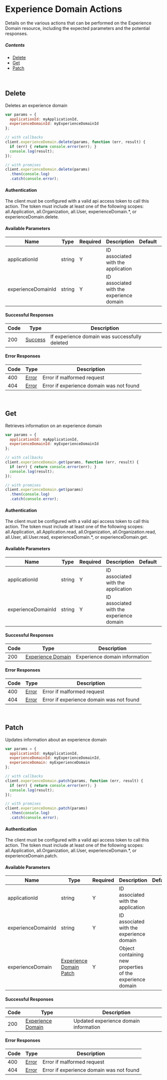 # Experience Domain Actions

Details on the various actions that can be performed on the
Experience Domain resource, including the expected
parameters and the potential responses.

##### Contents

*   [Delete](#delete)
*   [Get](#get)
*   [Patch](#patch)

<br/>

## Delete

Deletes an experience domain

```javascript
var params = {
  applicationId: myApplicationId,
  experienceDomainId: myExperienceDomainId
};

// with callbacks
client.experienceDomain.delete(params, function (err, result) {
  if (err) { return console.error(err); }
  console.log(result);
});

// with promises
client.experienceDomain.delete(params)
  .then(console.log)
  .catch(console.error);
```

#### Authentication
The client must be configured with a valid api access token to call this
action. The token must include at least one of the following scopes:
all.Application, all.Organization, all.User, experienceDomain.*, or experienceDomain.delete.

#### Available Parameters

| Name | Type | Required | Description | Default | Example |
| ---- | ---- | -------- | ----------- | ------- | ------- |
| applicationId | string | Y | ID associated with the application |  | 575ec8687ae143cd83dc4a97 |
| experienceDomainId | string | Y | ID associated with the experience domain |  | 575ed78e7ae143cd83dc4aab |

#### Successful Responses

| Code | Type | Description |
| ---- | ---- | ----------- |
| 200 | [Success](_schemas.md#success) | If experience domain was successfully deleted |

#### Error Responses

| Code | Type | Description |
| ---- | ---- | ----------- |
| 400 | [Error](_schemas.md#error) | Error if malformed request |
| 404 | [Error](_schemas.md#error) | Error if experience domain was not found |

<br/>

## Get

Retrieves information on an experience domain

```javascript
var params = {
  applicationId: myApplicationId,
  experienceDomainId: myExperienceDomainId
};

// with callbacks
client.experienceDomain.get(params, function (err, result) {
  if (err) { return console.error(err); }
  console.log(result);
});

// with promises
client.experienceDomain.get(params)
  .then(console.log)
  .catch(console.error);
```

#### Authentication
The client must be configured with a valid api access token to call this
action. The token must include at least one of the following scopes:
all.Application, all.Application.read, all.Organization, all.Organization.read, all.User, all.User.read, experienceDomain.*, or experienceDomain.get.

#### Available Parameters

| Name | Type | Required | Description | Default | Example |
| ---- | ---- | -------- | ----------- | ------- | ------- |
| applicationId | string | Y | ID associated with the application |  | 575ec8687ae143cd83dc4a97 |
| experienceDomainId | string | Y | ID associated with the experience domain |  | 575ed78e7ae143cd83dc4aab |

#### Successful Responses

| Code | Type | Description |
| ---- | ---- | ----------- |
| 200 | [Experience Domain](_schemas.md#experience-domain) | Experience domain information |

#### Error Responses

| Code | Type | Description |
| ---- | ---- | ----------- |
| 400 | [Error](_schemas.md#error) | Error if malformed request |
| 404 | [Error](_schemas.md#error) | Error if experience domain was not found |

<br/>

## Patch

Updates information about an experience domain

```javascript
var params = {
  applicationId: myApplicationId,
  experienceDomainId: myExperienceDomainId,
  experienceDomain: myExperienceDomain
};

// with callbacks
client.experienceDomain.patch(params, function (err, result) {
  if (err) { return console.error(err); }
  console.log(result);
});

// with promises
client.experienceDomain.patch(params)
  .then(console.log)
  .catch(console.error);
```

#### Authentication
The client must be configured with a valid api access token to call this
action. The token must include at least one of the following scopes:
all.Application, all.Organization, all.User, experienceDomain.*, or experienceDomain.patch.

#### Available Parameters

| Name | Type | Required | Description | Default | Example |
| ---- | ---- | -------- | ----------- | ------- | ------- |
| applicationId | string | Y | ID associated with the application |  | 575ec8687ae143cd83dc4a97 |
| experienceDomainId | string | Y | ID associated with the experience domain |  | 575ed78e7ae143cd83dc4aab |
| experienceDomain | [Experience Domain Patch](_schemas.md#experience-domain-patch) | Y | Object containing new properties of the experience domain |  | [Experience Domain Patch Example](_schemas.md#experience-domain-patch-example) |

#### Successful Responses

| Code | Type | Description |
| ---- | ---- | ----------- |
| 200 | [Experience Domain](_schemas.md#experience-domain) | Updated experience domain information |

#### Error Responses

| Code | Type | Description |
| ---- | ---- | ----------- |
| 400 | [Error](_schemas.md#error) | Error if malformed request |
| 404 | [Error](_schemas.md#error) | Error if experience domain was not found |
